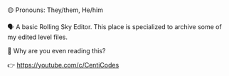 🟡 Pronouns: They/them, He/him

🗣️ A basic Rolling Sky Editor. This place is specialized to archive some of my edited level files.

🗿 Why are you even reading this?

👉 https://youtube.com/c/CentiCodes
